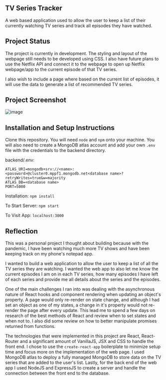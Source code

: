 ## TV Series Tracker

A web based application used to allow the user to keep a list of their currently watching TV series and track all episodes they have watched.

## Project Status

The project is currently in development. The styling and layout of the webpage still needs to be developed using CSS. I also have future plans to use the Netflix API and connect it to the webpage to open up Netflix webpage/app to the current episode of that TV series.

I also wish to include a page where based on the current list of episodes, it will use the data to generate a list of recommended TV series.

## Project Screenshot

![image](https://user-images.githubusercontent.com/62526327/125135332-c8b72100-e0d6-11eb-8fdf-22371f525463.png)


## Installation and Setup Instructions

Clone this repository. You will need `node` and `npm` onto your machine.
You will also need to create a MongoDB atlas account and add your own `.env` file with the credentials to the backend directory.

backend/.env:
```
ATLAS_URI=mongodb+srv://<name>:<password>@cluster0.mppf1.mongodb.net<database name>?retryWrites=true&w=majority
ATLAS_DB=<database name>
PORT=5000
```

Installation:
`npm install`

To Start Server:
`npm start`

To Visit App:
`localhost:3000`

## Reflection

This was a personal project I thought about building because with the pandemic, I have been watching much more TV shows and have been keeping track on my phone's notepad app. 

I wanted to build a web application to allow the user to keep a list of all the TV series they are watching. I wanted the web app to also let me know the current episodes I am on in each TV series, how many episodes I have left of each series and provide me all details about the series and the episodes.

One of the main challenges I ran into was dealing with the asynchronous nature of React hooks and component rendering when updating an object's property. A page would only re-render on state change, and although I had set an object as one of my states, a change in it's property would not re-render the page after every update. This lead me to spend a few days on research of the best methods of React and review when to set states and when not to. I also did some review on how to better manipulate promises returned from functions.

The technologies that were implemented in this project are React, React-Router and a significant amount of VanillaJS, JSX and CSS to handle the front end. I chose to use the `create-react-app` boilerplate to minimize setup time and focus more on the implementation of the web page. I used MongoDB atlas to deploy a fully managed MongoDB to store data on the TV series that are added to the user's list. Lastly, for the back end of the web app I used NodeJS and ExpressJS to create a server and handle the connection between the front end to the database.
